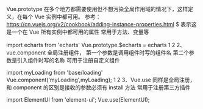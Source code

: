 Vue.prototype
在多个地方都需要使用但不想污染全局作用域的情况下，这样定义，在每个 Vue 实例中都可用。
参考：https://cn.vuejs.org/v2/cookbook/adding-instance-properties.html
$ 表示这是一个在 Vue 所有实例中都可用的属性
常用于方法、变量等

import echarts from 'echarts'
Vue.prototype.$echarts = echarts
1
2
2、vue.component
全局注册组件，
第一个参数是调用组件时写的组件名
第二个参数是引入组件时写的名称
可用于注册自定义组件

import myLoading from 'base/loading'
Vue.component('myLoading',myLoading);
1
2
3、Vue.use
同样是全局注册，和 component 的区别是接收的参数必须有 install 方法
常用于注册第三方插件

import ElementUI from 'element-ui';
Vue.use(ElementUI);
